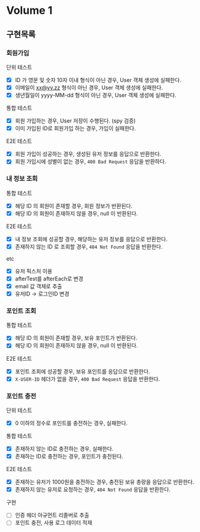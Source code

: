 # Volume 1

## 구현목록

### 회원가입

단위 테스트

- [x] ID 가 영문 및 숫자 10자 이내 형식이 아닌 경우, User 객체 생성에 실패한다.
- [x] 이메일이 xx@yy.zz 형식이 아닌 경우, User 객체 생성에 실패한다.
- [x] 생년월일이 yyyy-MM-dd 형식이 아닌 경우, User 객체 생성에 실패한다.

통합 테스트

- [x] 회원 가입하는 경우, User 저장이 수행된다. (spy 검증)
- [x] 이미 가입된 ID로 회원가입 하는 경우, 가입이 실패한다.

E2E 테스트

- [x] 회원 가입이 성공하는 경우, 생성된 유저 정보를 응답으로 반환한다.
- [x] 회원 가입시에 성별이 없는 경우, `400 Bad Request` 응답을 반환하다.

### 내 정보 조회

통합 테스트

- [x] 해당 ID 의 회원이 존재할 경우, 회원 정보가 반환된다.
- [x] 해당 ID 의 회원이 존재하지 않을 경우, null 이 반환된다.

E2E 테스트

- [x] 내 정보 조회에 성공할 경우, 해당하는 유저 정보를 응답으로 반환한다.
- [x] 존재하지 않는 ID 로 조회할 경우, `404 Not Found` 응답을 반환한다.

etc

- [x] 유저 픽스처 이용
- [x] afterTest를 afterEach로 변경
- [x] email 값 객체로 추출
- [x] 유저ID -> 로그인ID 변경

### 포인트 조회

통합 테스트

- [x] 해당 ID 의 회원이 존재할 경우, 보유 포인트가 반환된다.
- [x] 해당 ID 의 회원이 존재하지 않을 경우, null 이 반환된다.

E2E 테스트

- [x] 포인트 조회에 성공할 경우, 보유 포인트를 응답으로 반환한다.
- [x] `X-USER-ID` 헤더가 없을 경우, `400 Bad Request` 응답을 반환한다.

### 포인트 충전

단위 테스트

- [x] 0 이하의 정수로 포인트를 충전하는 경우, 실패한다.

통합 테스트

- [x] 존재하지 않는 ID로 충전하는 경우, 실패한다.
- [x] 존재하는 ID로 충전하는 경우, 포인트가 충전된다.

E2E 테스트

- [x] 존재하는 유저가 1000원을 충전하는 경우, 충전된 보유 총량을 응답으로 반환한다.
- [x] 존재하지 않는 유저로 요청하는 경우, `404 Not Found` 응답을 반환한다.

구현
- [ ] 인증 헤더 아규먼트 리졸버로 추출
- [ ] 포인트 충전, 사용 로그 데이터 적재
